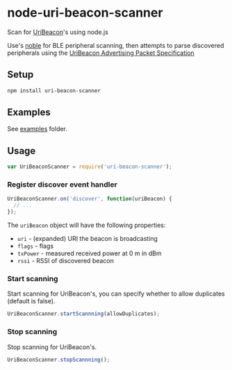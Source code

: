# node-uri-beacon-scanner

Scan for [UriBeacon](https://github.com/google/uribeacon)'s using node.js

Use's [noble](https://github.com/sandeepmistry/noble) for BLE peripheral scanning, then attempts to parse discovered peripherals using the [UriBeacon Advertising Packet Specification](https://github.com/google/uribeacon/blob/master/specification/AdvertisingMode.md) 

## Setup

```sh
npm install uri-beacon-scanner
```

## Examples

See [examples](examples) folder.


## Usage

```javascript
var UriBeaconScanner = require('uri-beacon-scanner');
```

### Register discover event handler

```javascript
UriBeaconScanner.on('discover', function(uriBeacon) {
  // ...
});
```

The ```uriBeacon``` object will have the following properties:

 * ```uri``` - (expanded) URI the beacon is broadcasting
 * ```flags``` - flags
 * ```txPower``` - measured received power at 0 m in dBm
 * ```rssi``` - RSSI of discovered beacon

### Start scanning

Start scanning for UriBeacon's, you can specify whether to allow duplicates (default is false).

```javascript
UriBeaconScanner.startScannning(allowDuplicates);
```

### Stop scanning

Stop scanning for UriBeacon's.

```javascript
UriBeaconScanner.stopScannning();
```
